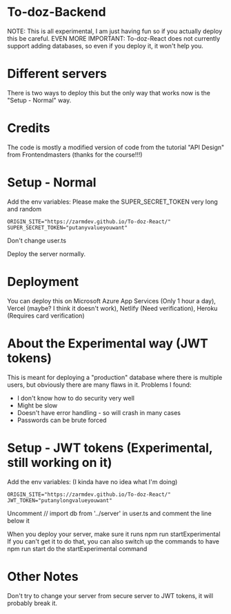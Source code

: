 ﻿# To-doz-Backend
NOTE: This is all experimental, I am just having fun so if you actually
deploy this be careful.
EVEN MORE IMPORTANT: To-doz-React does not currently support adding
databases, so even if you deploy it, it won't help you.
# Different servers
There is two ways to deploy this but the only way that works now is
the "Setup - Normal" way.
# Credits
The code is mostly a modified version of code from the tutorial "API Design" from Frontendmasters (thanks for the course!!!)
# Setup - Normal
Add the env variables:
Please make the SUPER_SECRET_TOKEN very long and random
```
ORIGIN_SITE="https://zarmdev.github.io/To-doz-React/"
SUPER_SECRET_TOKEN="putanyvalueyouwant"
```
Don't change user.ts

Deploy the server normally.

# Deployment
You can deploy this on Microsoft Azure App Services (Only 1 hour a day), Vercel (maybe? I think it doesn't work), Netlify (Need verification), Heroku (Requires card verification)

# About the Experimental way (JWT tokens)
This is meant for deploying a "production" database where there is
multiple users, but obviously there are many flaws in it.
Problems I found:
- I don't know how to do security very well
- Might be slow
- Doesn't have error handling - so will crash in many cases
- Passwords can be brute forced

# Setup - JWT tokens (Experimental, still working on it)
Add the env variables: (I kinda have no idea what I'm doing)
```
ORIGIN_SITE="https://zarmdev.github.io/To-doz-React/"
JWT_TOKEN="putanylongvalueyouwant"
```
Uncomment // import db from '../server' in user.ts and comment the line
below it

When you deploy your server, make sure it runs npm run startExperimental
If you can't get it to do that, you can also switch up the commands to
have npm run start do the startExperimental command

# Other Notes
Don't try to change your server from secure server to JWT tokens,
it will probably break it.
